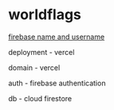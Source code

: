 # worldflags

[firebase name and username](https://fireship.io/lessons/custom-usernames-firebase/#:~:text=Firebase%20assigns%20each%20user%20a,example.com%2F%7Busername%7D%20.)


deployment - vercel

domain - vercel

auth - firebase authentication

db - cloud firestore
